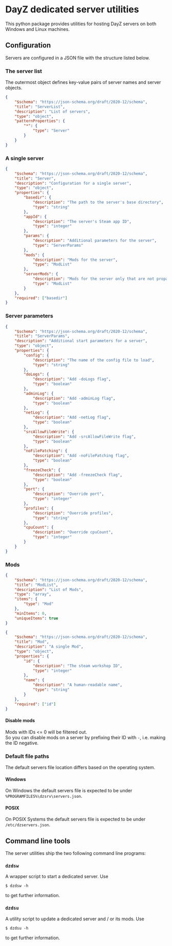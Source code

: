 # DayZ dedicated server utilities
This python package provides utilities for hosting DayZ servers
on both Windows and Linux machines.

## Configuration
Servers are configured in a JSON file with the structure listed below.

### The server list
The outermost object defines key-value pairs of server names and server objects.
```json
{
    "$schema": "https://json-schema.org/draft/2020-12/schema",
    "title": "ServerList",
    "description": "List of servers",
    "type": "object",
    "patternProperties": {
        "*": {
            "type": "Server"
        }
    }
}
```
### A single server
```json
{
    "$schema": "https://json-schema.org/draft/2020-12/schema",
    "title": "Server",
    "description": "Configuration for a single server",
    "type": "object",
    "properties": {
        "basedir": {
            "description": "The path to the server's base directory",
            "type": "string"
        },
        "appId": {
            "description": "The server's Steam app ID",
            "type": "integer"
        },
        "params": {
            "description": "Additional parameters for the server",
            "type": "ServerParams"
        },
        "mods": {
            "description": "Mods for the server",
            "type": "ModList"
        },
        "serverMods": {
            "description": "Mods for the server only that are not propagated to clients",
            "type": "ModList"
        }
    },
    "required": ["basedir"]
}
```
### Server parameters
```json
{
    "$schema": "https://json-schema.org/draft/2020-12/schema",
    "title": "ServerParams",
    "description": "Additional start parameters for a server",
    "type": "object",
    "properties": {
        "config": {
            "description": "The name of the config file to load",
            "type": "string"
        },
        "doLogs": {
            "description": "Add -doLogs flag",
            "type": "boolean"
        },
        "adminLog": {
            "description": "Add -adminLog flag",
            "type": "boolean"
        },
        "netLog": {
            "description": "Add -netLog flag",
            "type": "boolean"
        },
        "srcAllowFileWrite": {
            "description": "Add -srcAllowFileWrite flag",
            "type": "boolean"
        },
        "noFilePatching": {
            "description": "Add -noFilePatching flag",
            "type": "boolean"
        },
        "freezeCheck": {
            "description": "Add -freezeCheck flag",
            "type": "boolean"
        },
        "port": {
            "description": "Override port",
            "type": "integer"
        },
        "profiles": {
            "description": "Override profiles",
            "type": "string"
        },
        "cpuCount": {
            "description": "Override cpuCount",
            "type": "integer"
        }
    }
}
```
### Mods
```json
{
    "$schema": "https://json-schema.org/draft/2020-12/schema",
    "title": "ModList",
    "description": "List of Mods",
    "type": "array",
    "items": {
        "type": "Mod"
    },
    "minItems": 0,
    "uniqueItems": true
}
```
```json
{
    "$schema": "https://json-schema.org/draft/2020-12/schema",
    "title": "Mod",
    "description": "A single Mod",
    "type": "object",
    "properties": {
        "id": {
            "description": "The steam workshop ID",
            "type": "integer"
        },
        "name": {
            "description": "A human-readable name",
            "type": "string"
        }
    },
    "required": ["id"]
}
```
#### Disable mods
Mods with IDs <= 0 will be filtered out.  
So you can disable mods on a server by prefixing their ID with `-`,  i.e. making the ID negative.

### Default file paths
The default servers file location differs based on the operating system.
#### Windows
On Windows the default servers file is expected to be under `%PROGRAMFILES%\dzsrv\servers.json`.
#### POSIX
On POSIX Systems the default servers file is expected to be under `/etc/dzservers.json`.

## Command line tools
The server utilities ship the two following command line programs:
### `dzdsw`
A wrapper script to start a dedicated server. Use
```shell
$ dzdsw -h
```
to get further information.
### `dzdsu`
A utility script to update a dedicated server and / or its mods. Use
```shell
$ dzdsu -h
```
to get further information.